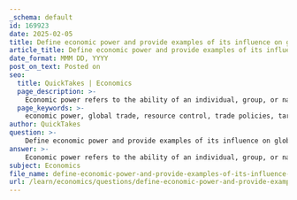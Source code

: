 ```yaml
---
_schema: default
id: 169923
date: 2025-02-05
title: Define economic power and provide examples of its influence on global trade.
article_title: Define economic power and provide examples of its influence on global trade.
date_format: MMM DD, YYYY
post_on_text: Posted on
seo:
  title: QuickTakes | Economics
  page_description: >-
    Economic power refers to the ability of an individual, group, or nation to influence economic outcomes and decisions, impacting global trade through resource control, trade policies, technological advancements, investment flows, and geopolitical relationships.
  page_keywords: >-
    economic power, global trade, resource control, trade policies, tariffs, technological advancements, foreign direct investment, geopolitical relationships, international relations, economic influence
author: QuickTakes
question: >-
    Define economic power and provide examples of its influence on global trade.
answer: >-
    Economic power refers to the ability of an individual, group, or nation to influence economic outcomes and decisions. This influence can stem from various factors, including control over resources, capital, market access, and technological advancements. Economic power plays a crucial role in shaping global trade dynamics and can significantly impact international relations and economic strategies.\n\n### Examples of Economic Power's Influence on Global Trade:\n\n1. **Resource Control**: Countries rich in natural resources, such as oil or rare minerals, often wield significant economic power. For instance, nations in the Middle East, like Saudi Arabia, have substantial influence over global oil prices and supply due to their vast oil reserves. This control allows them to negotiate favorable trade agreements and exert influence in international forums.\n\n2. **Trade Policies and Tariffs**: Major economies, such as the United States and the European Union, can set the tone for global trade through their tariff policies and trade agreements. For example, when the U.S. imposes tariffs on imports, it can lead to retaliatory measures from other countries, affecting global supply chains and trade relationships. This dynamic can shift economic power as countries adjust their trade strategies in response to such policies.\n\n3. **Technological Advancements**: Countries that lead in technological innovation, such as the United States and China, can gain a competitive edge in global markets. For instance, advancements in technology can enhance productivity and reduce costs, allowing these nations to dominate sectors like electronics and telecommunications. This technological prowess can translate into economic power, influencing global trade patterns.\n\n4. **Investment Flows**: Economic power is also reflected in the ability to attract foreign direct investment (FDI). Countries with stable political environments, robust legal systems, and favorable business climates tend to attract more FDI, which can enhance their economic influence. For example, Singapore's strategic location and business-friendly policies have made it a hub for multinational corporations, thereby increasing its economic power in the Asia-Pacific region.\n\n5. **Geopolitical Relationships**: Economic power is often intertwined with geopolitical strategies. Countries may leverage their economic influence to forge alliances or exert pressure on others. For instance, China's Belt and Road Initiative aims to enhance its economic influence by investing in infrastructure projects across Asia, Africa, and Europe, thereby creating a network of economic dependencies that can shift global trade dynamics.\n\nIn summary, economic power significantly influences global trade through resource control, trade policies, technological advancements, investment flows, and geopolitical relationships. Understanding these dynamics is essential for analyzing current and future economic interactions on a global scale.
subject: Economics
file_name: define-economic-power-and-provide-examples-of-its-influence-on-global-trade.md
url: /learn/economics/questions/define-economic-power-and-provide-examples-of-its-influence-on-global-trade
---
```


&nbsp;